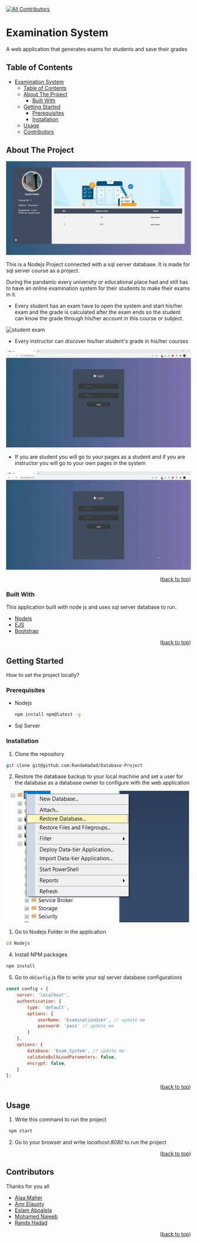 
[![All Contributors](https://img.shields.io/badge/all_contributors-5-orange.svg?style=flat-square)](#contributors)
# Examination System

A web application that generates exams for students and save their grades

## Table of Contents
<!-- TABLE OF CONTENTS -->
- [Examination System](#examination-system)
  - [Table of Contents](#table-of-contents)
  - [About The Project](#about-the-project)
    - [Built With](#built-with)
  - [Getting Started](#getting-started)
    - [Prerequisites](#prerequisites)
    - [Installation](#installation)
  - [Usage](#usage)
  - [Contributors](#contributors)

<!-- ABOUT THE PROJECT -->

## About The Project

![product-screenshot](assets/images/Student_Screen.png)

This is a Nodejs Project connected with a sql server database. It is made for sql server course as a project.

During the pandamic every university or educational place had and still has to have an online examination system for their students to make their exams in it.

- Every student has an exam have to open the system and start his/her exam and the grade is calculated after the exam ends so the student can know the grade through his/her account in this course or subject.

![student exam](assets/images/Exam.gif)

- Every instructor can discover his/her student's grade in his/her courses

![grades](assets/images/Instructor.gif)

- If you are student you will go to your pages as a student and if you are instructor you will go to your own pages in the system

![Authentication](assets/images/Auth.gif)

<p align="right">(<a href="#examination-system">back to top</a>)</p>

### Built With

This application built with node js and uses sql server database to run.

- [Nodejs](https://nodejs.org/)
- [EJS](https://ejs.co/)
- [Bootstrap](https://getbootstrap.com)

<p align="right">(<a href="#examination-system">back to top</a>)</p>

## Getting Started

How to set the project locally?

### Prerequisites

- Nodejs

  ```sh
  npm install npm@latest -g
  ```

- Sql Server

### Installation

1. Clone the repository

```sh
git clone git@github.com:RandaHadad/Database-Project
```

2. Restore the database backup to your local machine and set a user for the database as a database owner to configure with the web application

![restore Database](assets/images/Restore.png)

1. Go to Nodejs Folder in the application

```sh
cd Nodejs
```

4. Install NPM packages

```sh
npm install
```

5. Go to `dbConfig` js file to write your sql server database configurations
  
```js
const config = {
    server: 'localhost',
    authentication: {
        type: 'default',
        options: {
            userName: 'ExaminationUser', // update me
            password: 'pass' // update me
        }
    },
    options: {
        database: 'Exam_System', // update me
        validateBulkLoadParameters: false,
        encrypt: false,
    }
};
```

<p align="right">(<a href="#examination-system">back to top</a>)</p>

<!-- USAGE EXAMPLES -->

## Usage

1. Write this command to run the project

```sh
 npm start
```

2. Go to your browser and write _localhost:8080_ to run the project

<!-- 3. Here we can see the functionalities of the system with a video
[![DB Project Details](./assets/images/login.png)](assets/video/DB_Project.mp4) -->

<p align="right">(<a href="#examination-system">back to top</a>)</p>

<!-- CREDITS -->

## Contributors

Thanks for you all

- [Alaa Maher](https://github.com/AalaaMaher)
- [Amr Elauoty](https://github.com/amrelauoty)
- [Eslam Aboalela](https://github.com/eslamaboalela)
- [Mohamed Najeeb](https://github.com/MoNajeeb)
- [Randa Hadad](https://github.com/RandaHadad)

<p align="right">(<a href="#examination-system">back to top</a>)</p>
